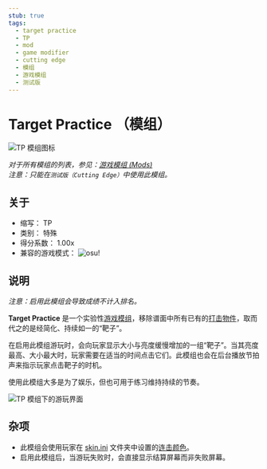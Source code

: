 ```yaml
---
stub: true
tags:
  - target practice
  - TP
  - mod
  - game modifier
  - cutting edge
  - 模组
  - 游戏模组
  - 测试版
---
```


# Target Practice （模组）

![TP 模组图标](/wiki/shared/mods/TP.png "Target Practice (TP) 模组图标")

*对于所有模组的列表，参见：[游戏模组 (Mods)](/wiki/Game_modifier)*\
*注意：只能在`测试版（Cutting Edge）`中使用此模组。*

## 关于

- 缩写： TP
- 类别： 特殊
- 得分系数： 1.00x
- 兼容的游戏模式： ![][osu!]

## 说明

*注意：启用此模组会导致成绩不计入排名。*

**Target Practice** 是一个实验性[游戏模组](/wiki/Game_modifier)，移除谱面中所有已有的[打击物件](/wiki/Hit_object)，取而代之的是经简化、持续如一的“靶子”。

在启用此模组游玩时，会向玩家显示大小与亮度缓慢增加的一组“靶子”。当其亮度最高、大小最大时，玩家需要在适当的时间点击它们。此模组也会在后台播放节拍声来指示玩家点击靶子的时机。

使用此模组大多是为了娱乐，但也可用于练习维持持续的节奏。

![TP 模组下的游玩界面](img/TP-gameplay.jpg "启用 Target Practice 模组时的 osu! 游玩界面")

## 杂项

- 此模组会使用玩家在 [skin.ini](/wiki/Skinning/skin.ini) 文件夹中设置的[连击颜色](/wiki/Glossary/Combo_colour)。
- 启用此模组后，当游玩失败时，会直接显示结算屏幕而非失败屏幕。

[osu!]: /wiki/shared/mode/osu.png "osu!"
